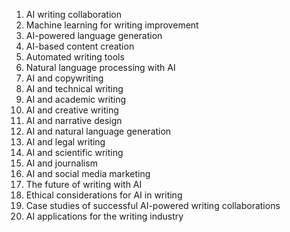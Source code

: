 1. AI writing collaboration
2. Machine learning for writing improvement
3. AI-powered language generation
4. AI-based content creation
5. Automated writing tools
6. Natural language processing with AI
7. AI and copywriting
8. AI and technical writing
9. AI and academic writing
10. AI and creative writing
11. AI and narrative design
12. AI and natural language generation
13. AI and legal writing
14. AI and scientific writing
15. AI and journalism
16. AI and social media marketing
17. The future of writing with AI
18. Ethical considerations for AI in writing
19. Case studies of successful AI-powered writing collaborations
20. AI applications for the writing industry
